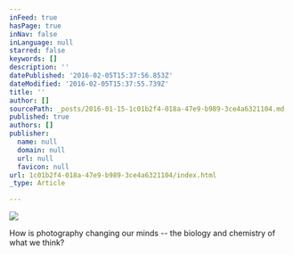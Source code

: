 ```yaml
---
inFeed: true
hasPage: true
inNav: false
inLanguage: null
starred: false
keywords: []
description: ''
datePublished: '2016-02-05T15:37:56.853Z'
dateModified: '2016-02-05T15:37:55.739Z'
title: ''
author: []
sourcePath: _posts/2016-01-15-1c01b2f4-018a-47e9-b989-3ce4a6321104.md
published: true
authors: []
publisher:
  name: null
  domain: null
  url: null
  favicon: null
url: 1c01b2f4-018a-47e9-b989-3ce4a6321104/index.html
_type: Article

---
```

![](https://the-grid-user-content.s3-us-west-2.amazonaws.com/9628ae50-d0cb-4af0-be63-0dca1aa52b28.jpg)

How is photography changing our minds -- the biology and chemistry of what we think?